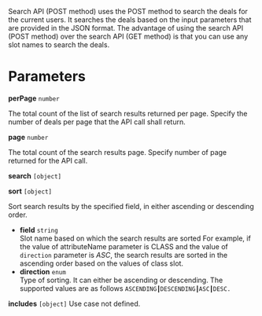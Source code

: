 Search API (POST method) uses the POST method to search the deals for the current users. It searches the deals based on the input parameters that are provided in the JSON format. The advantage of using the search API (POST method) over the search API (GET method) is that you can use any slot names to search the deals.

# Parameters

**perPage** `number`

The  total count of the list of search results returned per page. Specify the number of deals per page that the API call shall return.

**page**  `number`

The total count of the search results page. Specify number of page returned for the API call. 

**search** `[object]`


**sort** `[object]` 

Sort search results by the specified field, in either ascending or descending order.

- **field** `string` </br> 	Slot name based on which the search results are sorted For example, if the value of attributeName parameter is CLASS and the value of `direction` parameter is _ASC_, the search results are sorted in the ascending order based on the values of class slot.
- **direction** `enum` </br> Type of sorting. It can either be ascending or descending. The supported values are as follows `ASCENDING┃DESCENDING┃ASC┃DESC.`

**includes** `[object]`
Use case not defined.